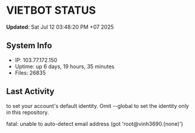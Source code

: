 # VIETBOT STATUS
**Updated**: Sat Jul 12 03:48:20 PM +07 2025

## System Info
- IP: 103.77.172.150
- Uptime: up 6 days, 19 hours, 35 minutes
- Files: 26835

## Last Activity

to set your account's default identity.
Omit --global to set the identity only in this repository.

fatal: unable to auto-detect email address (got 'root@vinh3690.(none)')
